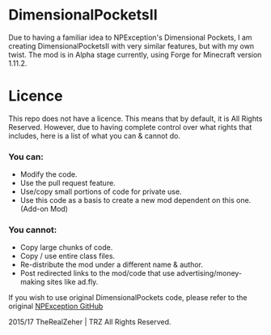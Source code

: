 DimensionalPocketsII
===================
Due to having a familiar idea to NPException's Dimensional Pockets, I am creating DimensionalPocketsII with very similar features, but with my own twist. The mod is in Alpha stage currently, using Forge for Minecraft version 1.11.2.

# Licence
This repo does not have a licence. This means that by default, it is All Rights Reserved. However, due to having complete control over what rights that includes, here is a list of what you can & cannot do.

### You can:
- Modify the code.
- Use the pull request feature.
- Use/copy small portions of code for private use.
- Use this code as a basis to create a new mod dependent on this one. (Add-on Mod)

### You cannot:
- Copy large chunks of code.
- Copy / use entire class files.
- Re-distribute the mod under a different name & author.
- Post redirected links to the mod/code that use advertising/money-making sites like ad.fly.

If you wish to use original DimensionalPockets code, please refer to the original [NPException GitHub](https://github.com/NPException/Dimensional-Pockets)

2015/17 TheRealZeher | TRZ
All Rights Reserved.
